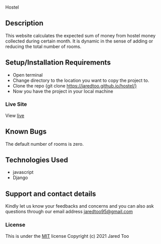 ###
Hostel
## Description
This website calculates the expected sum of money from hostel money collected during certain month. It is dynamic in the sense of adding or reducing the total number of rooms.
## Setup/Installation Requirements
* Open terminal
* Change directory to the location you want to copy the project to.
* Clone the repo {git clone https://jaredtoo.github.io/hostel/}
* Now you have the project in your local machine

### Live Site
View [live](https://jaredtoo.github.io/hostel/)
## Known Bugs
The default number of rooms is zero.
## Technologies Used
* javascript
* Django
## Support and contact details
Kindly let us know your feedbacks and concerns and you can also ask questions through our email address jaredtoo95@gmail.com
### License
This is under the [MIT](LICENSE) license
Copyright (c) 2021 Jared Too